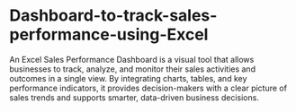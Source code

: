 # Dashboard-to-track-sales-performance-using-Excel
An Excel Sales Performance Dashboard is a visual tool that allows businesses to track, analyze, and monitor their sales activities and outcomes in a single view. By integrating charts, tables, and key performance indicators, it provides decision-makers with a clear picture of sales trends and supports smarter, data-driven business decisions.
